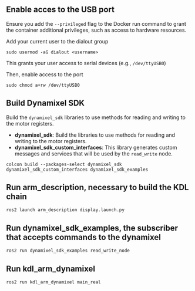 ## Enable acces to the USB port

Ensure you add the `--privileged` flag to the Docker run command to grant the container additional privileges, such as access to hardware resources.

Add your current user to the dialout group
```
sudo usermod -aG dialout <username>
```
This grants your user access to serial devices (e.g., `/dev/ttyUSB0`)

Then, enable access to the port

```
sudo chmod a+rw /dev/ttyUSB0
```

## Build Dynamixel SDK
Build the `dynamixel_sdk` libraries to use methods for reading and writing to the motor registers.

- **dynamixel_sdk**: Build the libraries to use methods for reading and writing to the motor registers.
- **dynamixel_sdk_custom_interfaces**: This library generates custom messages and services that will be used by the `read_write` node.

```
colcon build --packages-select dynamixel_sdk dynamixel_sdk_custom_interfaces dynamixel_sdk_examples
```

## Run arm_description, necessary to build the KDL chain
```
ros2 launch arm_description display.launch.py
```
## Run dynamixel_sdk_examples, the subscriber that accepts commands to the dynamixel
```
ros2 run dynamixel_sdk_examples read_write_node
```

## Run kdl_arm_dynamixel
```
ros2 run kdl_arm_dynamixel main_real
```

 